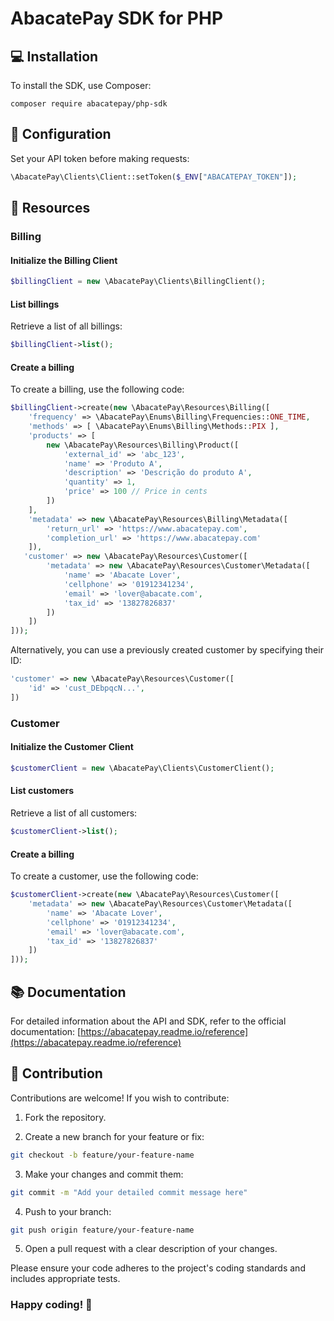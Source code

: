 # AbacatePay SDK for PHP

## 💻 Installation

To install the SDK, use Composer:

```
composer require abacatepay/php-sdk
```

## 🔧 Configuration

Set your API token before making requests:

```php
\AbacatePay\Clients\Client::setToken($_ENV["ABACATEPAY_TOKEN"]);
```

## 🌟 Resources

### Billing

#### Initialize the Billing Client

```php
$billingClient = new \AbacatePay\Clients\BillingClient();
```

#### List billings

Retrieve a list of all billings:

```php
$billingClient->list();
```

#### Create a billing

To create a billing, use the following code:

```php
$billingClient->create(new \AbacatePay\Resources\Billing([
    'frequency' => \AbacatePay\Enums\Billing\Frequencies::ONE_TIME,
    'methods' => [ \AbacatePay\Enums\Billing\Methods::PIX ],
    'products' => [
        new \AbacatePay\Resources\Billing\Product([
            'external_id' => 'abc_123',
            'name' => 'Produto A',
            'description' => 'Descrição do produto A',
            'quantity' => 1,
            'price' => 100 // Price in cents
        ])
    ],
    'metadata' => new \AbacatePay\Resources\Billing\Metadata([
        'return_url' => 'https://www.abacatepay.com',
        'completion_url' => 'https://www.abacatepay.com'
    ]),
   'customer' => new \AbacatePay\Resources\Customer([
        'metadata' => new \AbacatePay\Resources\Customer\Metadata([
            'name' => 'Abacate Lover',
            'cellphone' => '01912341234',
            'email' => 'lover@abacate.com',
            'tax_id' => '13827826837'
        ])
    ])
]));
```

Alternatively, you can use a previously created customer by specifying their ID:

```php
'customer' => new \AbacatePay\Resources\Customer([
    'id' => 'cust_DEbpqcN...',
])
```

### Customer

#### Initialize the Customer Client

```php
$customerClient = new \AbacatePay\Clients\CustomerClient();
```

#### List customers

Retrieve a list of all customers:

```php
$customerClient->list();
```

#### Create a billing

To create a customer, use the following code:

```php
$customerClient->create(new \AbacatePay\Resources\Customer([
    'metadata' => new \AbacatePay\Resources\Customer\Metadata([
        'name' => 'Abacate Lover',
        'cellphone' => '01912341234',
        'email' => 'lover@abacate.com',
        'tax_id' => '13827826837'
    ])
]));
```

## 📚 Documentation

For detailed information about the API and SDK, refer to the official documentation:
[https://abacatepay.readme.io/reference](https://abacatepay.readme.io/reference)

## 🤝 Contribution

Contributions are welcome! If you wish to contribute:

1. Fork the repository.

2. Create a new branch for your feature or fix:

```bash
git checkout -b feature/your-feature-name
```

3. Make your changes and commit them:

```bash
git commit -m "Add your detailed commit message here"
```

4. Push to your branch:

```bash
git push origin feature/your-feature-name
```

5. Open a pull request with a clear description of your changes.

Please ensure your code adheres to the project's coding standards and includes appropriate tests.

### Happy coding! 🚀
